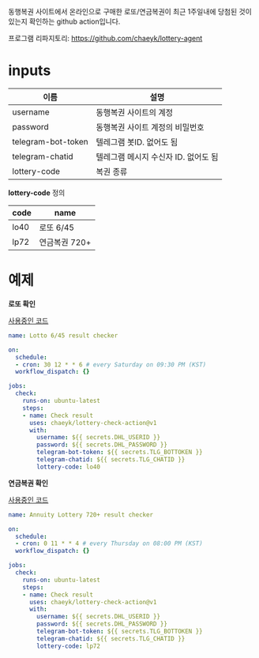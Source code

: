 동행복권 사이트에서 온라인으로 구매한 로또/연금복권이 최근 1주일내에 당첨된 것이 있는지 확인하는 github action입니다.

프로그램 리파지토리: <https://github.com/chaeyk/lottery-agent>

# inputs

| 이름 | 설명 |
| --- | --- |
| username | 동행복권 사이트의 계정  |
| password | 동행복권 사이트 계정의 비밀번호 |
| telegram-bot-token | 텔레그램 봇ID. 없어도 됨 |
| telegram-chatid | 텔레그램 메시지 수신자 ID. 없어도 됨 |
| lottery-code | 복권 종류 |

**lottery-code** 정의

| code | name|
| --- | --- |
| lo40 | 로또 6/45 |
| lp72 | 연금복권 720+ |


# 예제

**로또 확인**

[사용중인 코드](https://github.com/chaeyk/lottery-agent/blob/main/.github/workflows/lottery_check_lo40.yml)
  
```yaml
name: Lotto 6/45 result checker

on:
  schedule:
  - cron: 30 12 * * 6 # every Saturday on 09:30 PM (KST)
  workflow_dispatch: {}

jobs:
  check:
    runs-on: ubuntu-latest
    steps:
    - name: Check result
      uses: chaeyk/lottery-check-action@v1
      with:
        username: ${{ secrets.DHL_USERID }}
        password: ${{ secrets.DHL_PASSWORD }}
        telegram-bot-token: ${{ secrets.TLG_BOTTOKEN }}
        telegram-chatid: ${{ secrets.TLG_CHATID }}
        lottery-code: lo40
```

**연금복권 확인**

[사용중인 코드](https://github.com/chaeyk/lottery-agent/blob/main/.github/workflows/lottery_check_lp72.yml)
```yaml
name: Annuity Lottery 720+ result checker

on:
  schedule:
  - cron: 0 11 * * 4 # every Thursday on 08:00 PM (KST)
  workflow_dispatch: {}

jobs:
  check:
    runs-on: ubuntu-latest
    steps:
    - name: Check result
      uses: chaeyk/lottery-check-action@v1
      with:
        username: ${{ secrets.DHL_USERID }}
        password: ${{ secrets.DHL_PASSWORD }}
        telegram-bot-token: ${{ secrets.TLG_BOTTOKEN }}
        telegram-chatid: ${{ secrets.TLG_CHATID }}
        lottery-code: lp72
```
